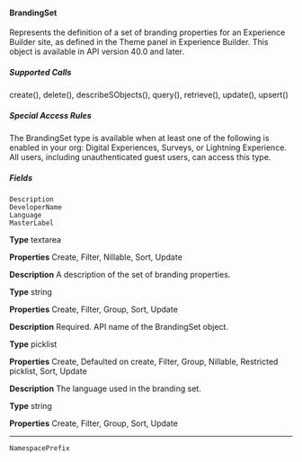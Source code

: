 #### BrandingSet

Represents the definition of a set of branding properties for an Experience Builder site, as defined in the Theme panel in Experience
Builder. This object is available in API version 40.0 and later.

##### Supported Calls

create(), delete(), describeSObjects(), query(), retrieve(), update(), upsert()

##### Special Access Rules

The BrandingSet type is available when at least one of the following is enabled in your org: Digital Experiences, Surveys, or Lightning
Experience. All users, including unauthenticated guest users, can access this type.

##### Fields

```
Description
DeveloperName
Language
MasterLabel

```

**Type**
textarea

**Properties**
Create, Filter, Nillable, Sort, Update

**Description**
A description of the set of branding properties.

**Type**
string

**Properties**
Create, Filter, Group, Sort, Update

**Description**
Required. API name of the BrandingSet object.

**Type**
picklist

**Properties**
Create, Defaulted on create, Filter, Group, Nillable, Restricted picklist, Sort, Update

**Description**
The language used in the branding set.

**Type**
string

**Properties**
Create, Filter, Group, Sort, Update


-----

```
NamespacePrefix
